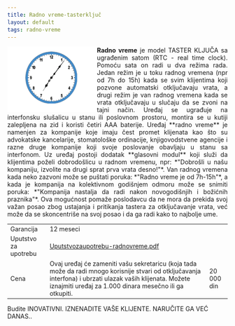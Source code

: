 ```yaml
---
title: Radno vreme-tasterključ
layout: default
tags: radno-vreme
---
```

<img src="/assets/images/animations/radno-vreme.gif" style="float:left" />
<p class="lead" align="justify"><strong>Radno vreme</strong> je model TASTER KLJUČA sa ugrađenim satom (RTC - real time clock). Pomoću sata on radi u dva režima rada. Jedan režim je u toku radnog vremena (npr od 7h do 15h) kada se svim klijentima koji pozvone automatski otključavaju vrata, a drugi režim je van radnog vremena kada se vrata otključavaju u slučaju da se zvoni na tajni način.
Uređaj se ugrađuje na interfonsku slušalicu u stanu ili poslovnom prostoru, montira se u kutiji zalepljena na zid i koristi četiri AAA baterije.
Uređaj **radno vreme** je namenjen za kompanije koje imaju čest promet klijenata kao što su advokatske kancelarije, stomatološke ordinacije, knjigovodstvene agencije i razne druge kompanije koji svoje poslovanje obavljaju u stanu sa interfonom.
Uz uređaj postoji dodatak **glasovni modul** koji služi da klijentima poželi dobrodošlicu u radnom vremenu, npr: *"Dobrošli u našu kompaniju, izvolite na drugi sprat prva vrata desno!"*. Van radnog vremena kada neko zazvoni može se puštati poruka: *"Radno vreme je od 7h-15h"*, a kada je kompanija na kolektivnom godišnjem odmoru može se snimiti poruka: *"Kompanija nastalja da radi nakon novogodišnjih i božićnih praznika"*.
Ova mogućnost pomaže poslodavcu da ne mora da prekida svoj važan posao zbog ustajanja i pritikanja tastera za otključavanje vrata, već može da se skoncentriše na svoj posao i da ga radi kako to najbolje ume.


<table class="table table-striped table-bordered">
  <tr>
   <td>Garancija</td>
   <td> 12 meseci</td>
  </tr>
  <tr>
     <td>Uputstvo za upotrebu</td>
     <td><a href="/assets/pdf/Uputstvozaupotrebu-radnovreme.pdf">Uputstvozaupotrebu-radnovreme.pdf</a></td>
  </tr>
  <tr>
    <td>Cena</td>
    <td>Ovaj uređaj će zameniti vašu sekretaricu (koja tada može da radi mnogo
    korisnije stvari od otključavanja interfona) i ubrzati ulazak vaših
    klijenata.
    Možete iznajmiti uređaj za 1.000 dinara mesečno ili ga otkupiti.
      </td>
    <td>20 000 din</td>
  </tr>
</table>


Budite INOVATIVNI. IZNENADITE VAŠE KLIJENTE. NARUČITE GA VEĆ DANAS..





